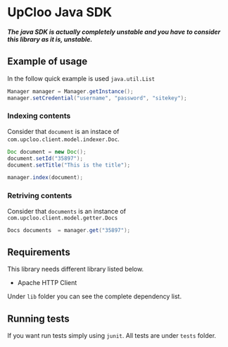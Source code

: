 # UpCloo Java SDK

***The java SDK is actually completely unstable and you have to 
consider this library as it is, unstable.***

## Example of usage

In the follow quick example is used ```java.util.List```

```java
Manager manager = Manager.getInstance();
manager.setCredential("username", "password", "sitekey");
```

### Indexing contents

Consider that ```document``` is an instace of ```com.upcloo.client.model.indexer.Doc```.

```java
Doc document = new Doc();
document.setId("35897");
document.setTitle("This is the title");

manager.index(document);
```

### Retriving contents

Consider that ```documents``` is an instance of ```com.upcloo.client.model.getter.Docs``` 

```java
Docs documents  = manager.get("35897");
```

## Requirements 

This library needs different library listed below. 

 * Apache HTTP Client
 
Under ```lib``` folder you can see the complete dependency list.
 
## Running tests

If you want run tests simply using ```junit```. All tests are 
under ```tests``` folder.